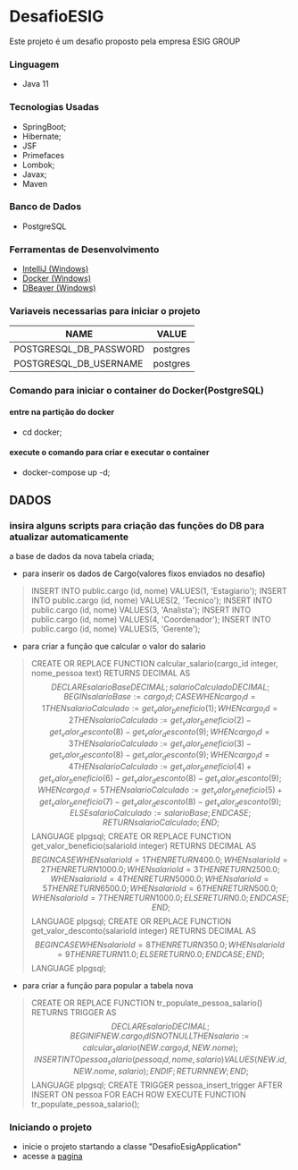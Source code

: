 # DesafioESIG

Este projeto é um desafio proposto pela empresa ESIG GROUP

### Linguagem
- Java 11

### Tecnologias Usadas
- SpringBoot;
- Hibernate;
- JSF
- Primefaces
- Lombok;
- Javax;
- Maven

### Banco de Dados
- PostgreSQL


### Ferramentas de Desenvolvimento
- [IntelliJ (Windows)](https://jetbrains.com/idea/download/?section=windows)
- [Docker (Windows)](https://www.docker.com/products/docker-desktop)
- [DBeaver (Windows)](https://dbeaver.io/download)


### Variaveis necessarias para iniciar o projeto

| NAME                   | VALUE    |
|------------------------|----------|
| POSTGRESQL_DB_PASSWORD | postgres |
| POSTGRESQL_DB_USERNAME | postgres |


### Comando para iniciar o container do Docker(PostgreSQL)
#### entre na partição do docker
- cd docker;
#### execute o comando para criar e executar o container
- docker-compose up -d;

## DADOS
### insira alguns scripts para criação das funções do DB para atualizar automaticamente 
a base de dados da nova tabela criada;
- para inserir os dados de Cargo(valores fixos enviados no desafio)
> INSERT INTO public.cargo
(id, nome)
VALUES(1, 'Estagiario');
INSERT INTO public.cargo
(id, nome)
VALUES(2, 'Tecnico');
INSERT INTO public.cargo
(id, nome)
VALUES(3, 'Analista');
INSERT INTO public.cargo
(id, nome)
VALUES(4, 'Coordenador');
INSERT INTO public.cargo
(id, nome)
VALUES(5, 'Gerente');

- para criar a função que calcular o valor do salario
> CREATE OR REPLACE FUNCTION calcular_salario(cargo_id integer, nome_pessoa text) RETURNS DECIMAL AS $$
DECLARE
    salarioBase DECIMAL;
    salarioCalculado DECIMAL;
BEGIN
    salarioBase := cargo_id;
    CASE
        WHEN cargo_id = 1 THEN
            salarioCalculado := get_valor_beneficio(1);
        WHEN cargo_id = 2 THEN
            salarioCalculado := get_valor_beneficio(2) - get_valor_desconto(8) - get_valor_desconto(9);
        WHEN cargo_id = 3 THEN
            salarioCalculado := get_valor_beneficio(3) - get_valor_desconto(8) - get_valor_desconto(9);
        WHEN cargo_id = 4 THEN
            salarioCalculado := get_valor_beneficio(4) + get_valor_beneficio(6) - get_valor_desconto(8) - get_valor_desconto(9);
        WHEN cargo_id = 5 THEN
            salarioCalculado := get_valor_beneficio(5) + get_valor_beneficio(7) - get_valor_desconto(8) - get_valor_desconto(9);
        ELSE
            salarioCalculado := salarioBase; 
    END CASE;
    RETURN salarioCalculado;
END;
$$ LANGUAGE plpgsql;
CREATE OR REPLACE FUNCTION get_valor_beneficio(salarioId integer) RETURNS DECIMAL AS $$
BEGIN
    CASE
        WHEN salarioId = 1 THEN
            RETURN 400.0;
        WHEN salarioId = 2 THEN
            RETURN 1000.0;
        WHEN salarioId = 3 THEN
            RETURN 2500.0;
        WHEN salarioId = 4 THEN
            RETURN 5000.0;
        WHEN salarioId = 5 THEN
            RETURN 6500.0;
        WHEN salarioId = 6 THEN
            RETURN 500.0;
        WHEN salarioId = 7 THEN
            RETURN 1000.0;
        ELSE
            RETURN 0.0;
    END CASE;
END;
$$ LANGUAGE plpgsql;
CREATE OR REPLACE FUNCTION get_valor_desconto(salarioId integer) RETURNS DECIMAL AS $$
BEGIN
    CASE
        WHEN salarioId = 8 THEN
            RETURN 350.0;
        WHEN salarioId = 9 THEN
            RETURN 11.0;
        ELSE
            RETURN 0.0;
    END CASE;
END;
$$ LANGUAGE plpgsql;

- para criar a função para popular a tabela nova
> CREATE OR REPLACE FUNCTION tr_populate_pessoa_salario() RETURNS TRIGGER AS $$
DECLARE
    salario DECIMAL;
BEGIN
    IF NEW.cargo_id IS NOT NULL THEN
        salario := calcular_salario(NEW.cargo_id, NEW.nome);
        INSERT INTO pessoa_salario (pessoa_id, nome, salario)
        VALUES (NEW.id, NEW.nome, salario);
    END IF;
    RETURN NEW;
END;
$$ LANGUAGE plpgsql;
CREATE TRIGGER pessoa_insert_trigger
AFTER INSERT ON pessoa
FOR EACH ROW
EXECUTE FUNCTION tr_populate_pessoa_salario();


### Iniciando o projeto
- inicie o projeto startando a classe "DesafioEsigApplication"
- acesse a [pagina](http://localhost:3535/login.com)



